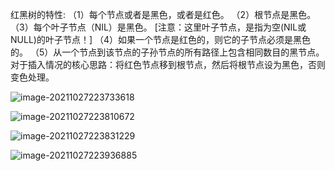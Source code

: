 红黑树的特性:
（1）每个节点或者是黑色，或者是红色。
（2）根节点是黑色。
（3）每个叶子节点（NIL）是黑色。 [注意：这里叶子节点，是指为空(NIL或NULL)的叶子节点！]
（4）如果一个节点是红色的，则它的子节点必须是黑色的。
（5）从一个节点到该节点的子孙节点的所有路径上包含相同数目的黑节点。
对于插入情况的核心思路：将红色节点移到根节点，然后将根节点设为黑色，否则变色处理。

![image-20211027223733618](C:\Users\86198\AppData\Roaming\Typora\typora-user-images\image-20211027223733618.png)

![image-20211027223810672](C:\Users\86198\AppData\Roaming\Typora\typora-user-images\image-20211027223810672.png)

![image-20211027223831229](C:\Users\86198\AppData\Roaming\Typora\typora-user-images\image-20211027223831229.png)

![image-20211027223936885](C:\Users\86198\AppData\Roaming\Typora\typora-user-images\image-20211027223936885.png)



